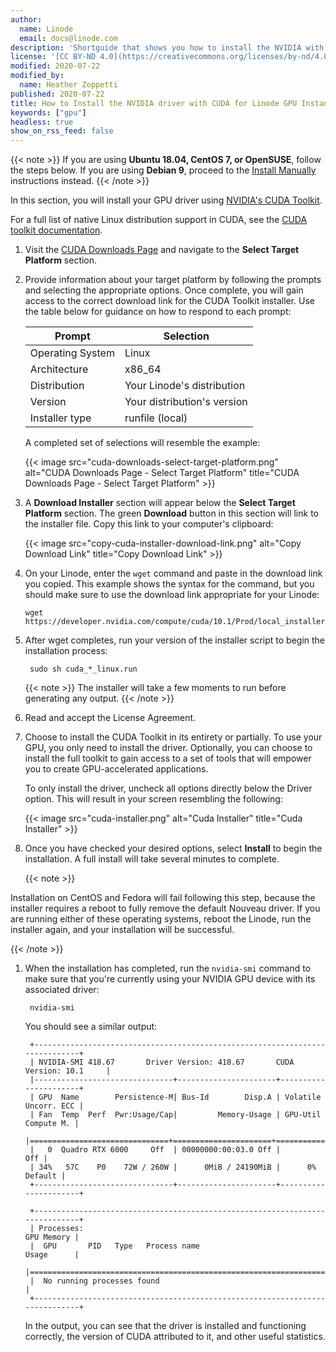 ```yaml
---
author:
  name: Linode
  email: docs@linode.com
description: 'Shortguide that shows you how to install the NVIDIA with CUDA for Linode GPU Instances.'
license: '[CC BY-ND 4.0](https://creativecommons.org/licenses/by-nd/4.0)'
modified: 2020-07-22
modified_by:
  name: Heather Zoppetti
published: 2020-07-22
title: How to Install the NVIDIA driver with CUDA for Linode GPU Instances
keywords: ["gpu"]
headless: true
show_on_rss_feed: false
---
```


{{< note >}}
If you are using **Ubuntu 18.04, CentOS 7, or OpenSUSE**, follow the steps below. If you are using **Debian 9**, proceed to the [Install Manually](/docs/products/compute/gpu/guides/install-nvidia-drivers-manually) instructions instead.
{{< /note >}}

In this section, you will install your GPU driver using [NVIDIA's CUDA Toolkit](https://developer.nvidia.com/cuda-toolkit).

For a full list of native Linux distribution support in CUDA, see the [CUDA toolkit documentation](https://docs.nvidia.com/cuda/cuda-installation-guide-linux/index.html#system-requirements).

1. Visit the [CUDA Downloads Page](https://developer.nvidia.com/cuda-downloads) and navigate to the **Select Target Platform** section.

1. Provide information about your target platform by following the prompts and selecting the appropriate options. Once complete, you will gain access to the correct download link for the CUDA Toolkit installer. Use the table below for guidance on how to respond to each prompt:

    | **Prompt** | **Selection** |
    |--------|-----------|
    | Operating System | Linux |
    | Architecture | x86_64 |
    | Distribution | Your Linode's distribution |
    | Version | Your distribution's version |
    | Installer type | runfile (local) |

    A completed set of selections will resemble the example:

    {{< image src="cuda-downloads-select-target-platform.png" alt="CUDA Downloads Page - Select Target Platform" title="CUDA Downloads Page - Select Target Platform" >}}

1.  A **Download Installer** section will appear below the **Select Target Platform** section. The green **Download** button in this section will link to the installer file. Copy this link to your computer's clipboard:

    {{< image src="copy-cuda-installer-download-link.png" alt="Copy Download Link" title="Copy Download Link" >}}

1.  On your Linode, enter the `wget` command and paste in the download link you copied. This example shows the syntax for the command, but you should make sure to use the download link appropriate for your Linode:

        wget https://developer.nvidia.com/compute/cuda/10.1/Prod/local_installers/cuda_10.1.168_418.67_linux.run

1. After wget completes, run your version of the installer script to begin the installation process:

        sudo sh cuda_*_linux.run

    {{< note >}}
The installer will take a few moments to run before generating any output.
{{< /note >}}

1. Read and accept the License Agreement.

1. Choose to install the CUDA Toolkit in its entirety or partially. To use your GPU, you only need to install the driver. Optionally, you can choose to install the full toolkit to gain access to a set of tools that will empower you to create GPU-accelerated applications.

    To only install the driver, uncheck all options directly below the Driver option. This will result in your screen resembling the following:

    {{< image src="cuda-installer.png" alt="Cuda Installer" title="Cuda Installer" >}}

1. Once you have checked your desired options, select **Install** to begin the installation. A full install will take several minutes to complete.

    {{< note >}}

Installation on CentOS and Fedora will fail following this step, because the installer requires a reboot to fully remove the default Nouveau driver. If you are running either of these operating systems, reboot the Linode, run the installer again, and your installation will be successful.

{{< /note >}}

1. When the installation has completed, run the `nvidia-smi` command to make sure that you're currently using your NVIDIA GPU device with its associated driver:

        nvidia-smi

    You should see a similar output:

        +-----------------------------------------------------------------------------+
        | NVIDIA-SMI 418.67       Driver Version: 418.67       CUDA Version: 10.1     |
        |-------------------------------+----------------------+----------------------+
        | GPU  Name        Persistence-M| Bus-Id        Disp.A | Volatile Uncorr. ECC |
        | Fan  Temp  Perf  Pwr:Usage/Cap|         Memory-Usage | GPU-Util  Compute M. |
        |===============================+======================+======================|
        |   0  Quadro RTX 6000     Off  | 00000000:00:03.0 Off |                  Off |
        | 34%   57C    P0    72W / 260W |      0MiB / 24190MiB |      0%      Default |
        +-------------------------------+----------------------+----------------------+

        +-----------------------------------------------------------------------------+
        | Processes:                                                       GPU Memory |
        |  GPU       PID   Type   Process name                             Usage      |
        |=============================================================================|
        |  No running processes found                                                 |
        +-----------------------------------------------------------------------------+

    In the output, you can see that the driver is installed and functioning correctly, the version of CUDA attributed to it, and other useful statistics.
